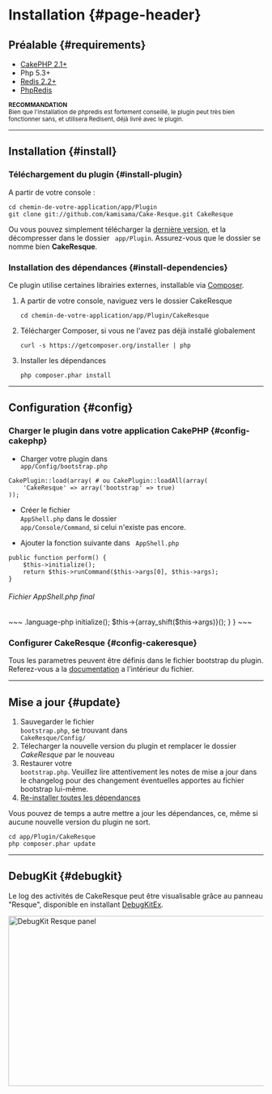# Installation {#page-header}

## Préalable {#requirements}

* [CakePHP 2.1+](http://cakephp.org/)
* Php 5.3+
* [Redis 2.2+](http://redis.io/)
* [PhpRedis](https://github.com/nicolasff/phpredis)

<small><i class="icon-bell"></i> **RECOMMANDATION**  
Bien que l'installation de phpredis est fortement conseillé, le plugin peut très bien fonctionner sans, et utilisera Redisent, déjà livré avec le plugin.</small>

<hr/>

## Installation {#install}


### Téléchargement du plugin {#install-plugin}

A partir de votre console :
	
~~~ .language-bash
cd chemin-de-votre-application/app/Plugin
git clone git://github.com/kamisama/Cake-Resque.git CakeResque
~~~

Ou vous pouvez simplement télécharger la [dernière version](https://github.com/kamisama/Cake-Resque/zipball/master), et la décompresser dans le dossier <code><i class="icon-folder-open for-code"></i> app/Plugin</code>. Assurez-vous que le dossier se nomme bien <b>CakeResque</b>.

### Installation des dépendances  {#install-dependencies}

Ce plugin utilise certaines librairies externes, installable via [Composer](http://getcomposer.org/doc/00-intro.md).

1. 	A partir de votre console, naviguez vers le dossier CakeResque
	~~~ .language-bash
	cd chemin-de-votre-application/app/Plugin/CakeResque
	~~~

2. 	Télécharger Composer, si vous ne l'avez pas déjà installé globalement

	~~~ .language-bash
	curl -s https://getcomposer.org/installer | php
	~~~

3. 	Installer les dépendances

	~~~ .language-bash
	php composer.phar install
	~~~



<hr/>


## Configuration {#config}


### Charger le plugin dans votre application CakePHP {#config-cakephp}

* Charger votre plugin dans <code><i class="icon-folder-open for-code"></i> app/Config/bootstrap.php</code>

~~~ .language-php
CakePlugin::load(array( # ou CakePlugin::loadAll(array(
	'CakeResque' => array('bootstrap' => true)
));
~~~

* Créer le fichier <code><i class="icon-file for-code"></i> AppShell.php</code> dans le dossier <code><i class="icon-folder-open for-code"></i> app/Console/Command</code>, si celui n'existe pas encore.

* Ajouter la fonction suivante dans <code><i class="icon-file for-code"></i> AppShell.php</code>

~~~ .language-php
public function perform() {
	$this->initialize();
	return $this->runCommand($this->args[0], $this->args);
}
~~~

<h6><i class="icon-file"></i> Fichier AppShell.php final</h6>
<div class="example"><div markdown=1>
~~~ .language-php
<?php
App::uses('AppModel', 'Model');
class AppShell extends Shell
{
	public function perform()
	{
		$this->initialize();
		$this->{array_shift($this->args)}();
	}
}
~~~
</div></div>

### Configurer CakeResque {#config-cakeresque}

Tous les parametres peuvent être définis dans le fichier bootstrap du plugin. Referez-vous a la <a href="https://github.com/kamisama/Cake-Resque/blob/master/Config/bootstrap.php">documentation</a> a l'intérieur du fichier.

<hr/>

## Mise a jour {#update}


1. Sauvegarder le fichier <code><i class="icon-file for-code"></i> bootstrap.php</code>, se trouvant dans <code><i class="icon-folder-open for-code"></i> CakeResque/Config/</code>
2. Télecharger la nouvelle version du plugin et remplacer le dossier *CakeResque* par le nouveau
3. Restaurer votre <code><i class="icon-file for-code"></i> bootstrap.php</code>.
		Veuillez lire attentivement les notes de mise a jour dans le changelog pour des changement éventuelles apportes au fichier bootstrap lui-même.
4. <a href="#install-dependencies">Re-installer toutes les dépendances</a>

Vous pouvez de temps a autre mettre a jour les dépendances, ce, même si aucune nouvelle version du plugin ne sort.

~~~ .language-bash
cd app/Plugin/CakeResque
php composer.phar update
~~~

<hr/>

## DebugKit {#debugkit}

Le log des activités de CakeResque peut être visualisable grâce au panneau "Resque", disponible en installant <a href="https://github.com/kamisama/DebugKitEx">DebugKitEx</a>.

<img src="/img/debugkit_jobs.png" width=940 height=336 alt="DebugKit Resque panel" title="DebugKit Resque panel" />

